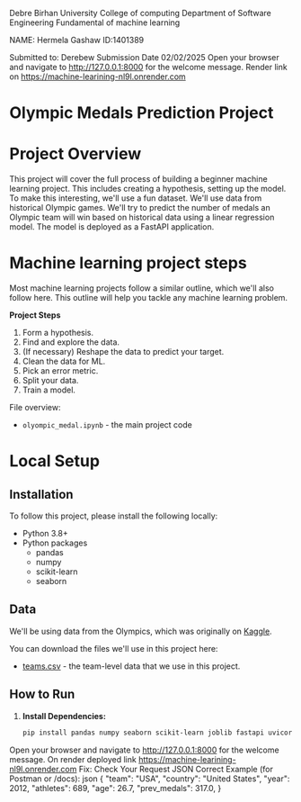 Debre Birhan University
College of computing Department of Software Engineering
Fundamental of machine learning

NAME: Hermela Gashaw
ID:1401389

Submitted to: Derebew
Submission Date 02/02/2025
Open your browser and navigate to http://127.0.0.1:8000 for the welcome message.
Render link  on  https://machine-learining-nl9l.onrender.com

# Olympic Medals Prediction Project

# Project Overview

 This project will cover the full process of building a beginner machine learning project. This includes creating a hypothesis, setting up the model.
To make this interesting, we'll use a fun dataset. We'll use data from historical Olympic games. We'll try to  predict the number of medals an Olympic team will win based on historical data using a linear regression model. The model is deployed as a FastAPI application.

# Machine learning project steps

Most machine learning projects follow a similar outline, which we'll also follow here.  This outline will help you tackle any machine learning problem.

**Project Steps**

1. Form a hypothesis.
2. Find and explore the data.
3. (If necessary) Reshape the data to predict your target.
4. Clean the data for ML.
5. Pick an error metric.
6. Split your data.
7. Train a model.



File overview:

* `olyompic_medal.ipynb` - the main project code

# Local Setup

## Installation

To follow this project, please install the following locally:

* Python 3.8+
* Python packages
    * pandas
    * numpy
    * scikit-learn
    * seaborn


## Data

We'll be using data from the Olympics, which was originally on [Kaggle](https://www.kaggle.com/datasets/heesoo37/120-years-of-olympic-history-athletes-and-results).

You can download the files we'll use in this project here:

* [teams.csv](https://drive.google.com/uc?export=download&id=1L3YAlts8tijccIndVPB-mOsRpEpVawk7) - the team-level data that we use in this project.

## How to Run

1. **Install Dependencies:**
   ```bash
   pip install pandas numpy seaborn scikit-learn joblib fastapi uvicorn
Open your browser and navigate to http://127.0.0.1:8000 for the welcome message.
On render deployed link  https://machine-learining-nl9l.onrender.com
Fix: Check Your Request JSON
Correct Example (for Postman or /docs):
json
{
  "team": "USA",
  "country": "United States",
  "year": 2012,
  "athletes": 689,
  "age": 26.7,
  "prev_medals": 317.0,
}
